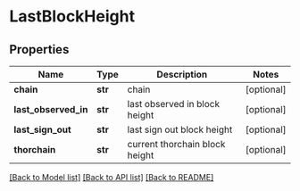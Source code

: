 # LastBlockHeight

## Properties
Name | Type | Description | Notes
------------ | ------------- | ------------- | -------------
**chain** | **str** | chain | [optional] 
**last_observed_in** | **str** | last observed in block height | [optional] 
**last_sign_out** | **str** | last sign out block height | [optional] 
**thorchain** | **str** | current thorchain block height | [optional] 

[[Back to Model list]](../README.md#documentation-for-models) [[Back to API list]](../README.md#documentation-for-api-endpoints) [[Back to README]](../README.md)


